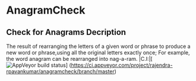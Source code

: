# AnagramCheck
Check for Anagrams
Decription
--------------------------
The result of rearranging the letters of a given word or phrase to produce a new word or phrase,using all the original letters exactly once; 
For example, the word anagram can be rearranged into nag-a-ram. 
|C.I:|[![AppVeyor build status](https://ci.appveyor.com/api/projects/status/github/rajendra-rpavankumar/anagramcheck??branch=master&svg=true)]
(https://ci.appveyor.com/project/rajendra-rpavankumar/anagramcheck/branch/master)
